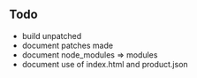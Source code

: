 
## Todo
* build unpatched
* document patches made
* document node_modules => modules
* document use of index.html and product.json
